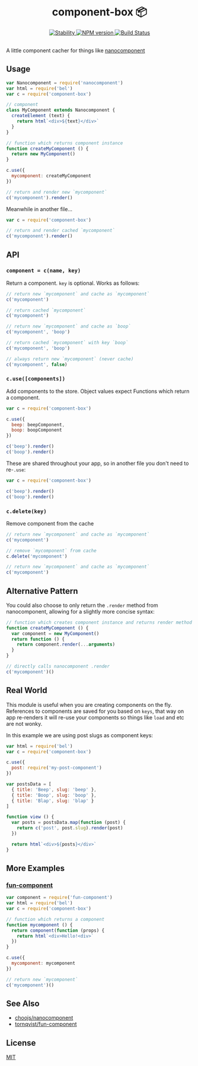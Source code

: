 <h1 align="center">component-box 📦</h1>

<div align="center">
  <a href="https://nodejs.org/api/documentation.html#documentation_stability_index">
    <img src="https://img.shields.io/badge/stability-experimental-orange.svg?style=flat-square" alt="Stability" />
  </a>
   <a href="https://www.npmjs.com/package/component-box">
    <img src="https://img.shields.io/npm/v/component-box.svg?style=flat-square" alt="NPM version" />
  </a>
  <a href="https://travis-ci.org/jongacnik/component-box">
    <img src="https://img.shields.io/travis/jongacnik/component-box/master.svg?style=flat-square"
      alt="Build Status" />
  </a>
</div>

<br />

A little component cacher for things like [nanocomponent](https://github.com/choojs/nanocomponent)

## Usage

```js
var Nanocomponent = require('nanocomponent')
var html = require('bel')
var c = require('component-box')

// component
class MyComponent extends Nanocomponent {
  createElement (text) {
    return html`<div>${text}</div>`
  }
}

// function which returns component instance
function createMyComponent () {
  return new MyComponent()
}

c.use({
  mycomponent: createMyComponent
})

// return and render new `mycomponent`
c('mycomponent').render()
```

Meanwhile in another file...

```js
var c = require('component-box')

// return and render cached `mycomponent`
c('mycomponent').render()
```

## API

### `component = c(name, key)`

Return a component. `key` is optional. Works as follows:

```js
// return new `mycomponent` and cache as `mycomponent`
c('mycomponent')

// return cached `mycomponent`
c('mycomponent')

// return new `mycomponent` and cache as `boop`
c('mycomponent', 'boop')

// return cached `mycomponent` with key `boop`
c('mycomponent', 'boop')

// always return new `mycomponent` (never cache)
c('mycomponent', false)
```

### `c.use([components])`

Add components to the store. Object values expect Functions which return a component.

```js
var c = require('component-box')

c.use({
  beep: beepComponent,
  boop: boopComponent
})

c('beep').render()
c('boop').render()
```

 These are shared throughout your app, so in another file you don't need to re-`.use`:

```js
var c = require('component-box')

c('beep').render()
c('boop').render()
```

### `c.delete(key)`

Remove component from the cache

```js
// return new `mycomponent` and cache as `mycomponent`
c('mycomponent')

// remove `mycomponent` from cache
c.delete('mycomponent')

// return new `mycomponent` and cache as `mycomponent`
c('mycomponent')
```

## Alternative Pattern

You could also choose to only return the `.render` method from nanocomponent, allowing for a slightly more concise syntax:

```js
// function which creates component instance and returns render method
function createMyComponent () {
  var component = new MyComponent()
  return function () {
    return component.render(...arguments)
  }
}
```

```js
// directly calls nanocomponent .render
c('mycomponent')()
```

## Real World

This module is useful when you are creating components on the fly. References to components are saved for you based on `keys`, that way on app re-renders it will re-use your components so things like `load` and etc are not wonky. 

In this example we are using post slugs as component keys:

```js
var html = require('bel')
var c = require('component-box')

c.use({
  post: require('my-post-component')
})

var postsData = [
  { title: 'Beep', slug: 'beep' },
  { title: 'Boop', slug: 'boop' },
  { title: 'Blap', slug: 'blap' }
]

function view () {
  var posts = postsData.map(function (post) {
    return c('post', post.slug).render(post)
  })

  return html`<div>${posts}</div>`
}

```

## More Examples

### [fun-component](https://github.com/tornqvist/fun-component)

```js
var component = require('fun-component')
var html = require('bel')
var c = require('component-box')

// function which returns a component
function mycomponent () {
  return component(function (props) {
    return html`<div>Hello!<div>`
  })
}

c.use({
  mycomponent: mycomponent
})

// return new `mycomponent`
c('mycomponent')()
```

## See Also

- [choojs/nanocomponent](https://github.com/choojs/nanocomponent)
- [tornqvist/fun-component](https://github.com/tornqvist/fun-component)

## License

[MIT](https://tldrlegal.com/license/mit-license)
